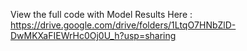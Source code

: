 View the full code with Model Results Here :
https://drive.google.com/drive/folders/1LtqO7HNbZlD-DwMKXaFIEWrHc0Oj0U_h?usp=sharing
